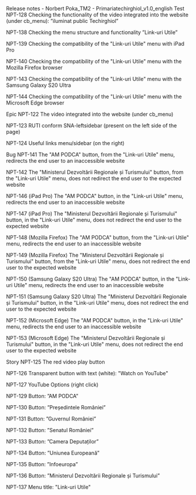 Release notes - Norbert Poka_TM2 - Primariatechirghiol_v1.0_english
Test
NPT-128 Checking the functionality of the video integrated into the website (under cb_menu): ”iluminat public Techirghiol”

NPT-138 Checking the menu structure and functionality ”Link-uri Utile”

NPT-139 Checking the compatibility of the "Link-uri Utile" menu with iPad Pro

NPT-140 Checking the compatibility of the "Link-uri Utile" menu with the Mozilla Firefox browser

NPT-143 Checking the compatibility of the "Link-uri Utile" menu with the Samsung Galaxy S20 Ultra

NPT-144 Checking the compatibility of the "Link-uri Utile" menu with the Microsoft Edge browser


Epic
NPT-122 The video integrated into the website (under cb_menu)

NPT-123 RUTI conform SNA-leftsidebar (present on the left side of the page)

NPT-124 Useful links menu/sidebar (on the right)

Bug
NPT-141 The "AM PODCA" button, from the "Link-uri Utile" menu, redirects the end user to an inaccessible website

NPT-142 The "Ministerul Dezvoltării Regionale și Turismului" button, from the "Link-uri Utile" menu, does not redirect the end user to the expected website

NPT-146 (iPad Pro) The "AM PODCA" button, in the "Link-uri Utile" menu, redirects the end user to an inaccessible website

NPT-147 (iPad Pro) The "Ministerul Dezvoltării Regionale și Turismului" button, in the "Link-uri Utile" menu, does not redirect the end user to the expected website

NPT-148 (Mozilla Firefox) The "AM PODCA" button, from the "Link-uri Utile" menu, redirects the end user to an inaccessible website

NPT-149 (Mozilla Firefox) The "Ministerul Dezvoltării Regionale și Turismului" button, from the "Link-uri Utile" menu, does not redirect the end user to the expected website

NPT-150 (Samsung Galaxy S20 Ultra) The "AM PODCA" button, in the "Link-uri Utile" menu, redirects the end user to an inaccessible website

NPT-151 (Samsung Galaxy S20 Ultra) The "Ministerul Dezvoltării Regionale și Turismului" button, in the "Link-uri Utile" menu, does not redirect the end user to the expected website

NPT-152 (Microsoft Edge) The "AM PODCA" button, in the "Link-uri Utile" menu, redirects the end user to an inaccessible website

NPT-153 (Microsoft Edge) The "Ministerul Dezvoltării Regionale și Turismului" button, in the "Link-uri Utile" menu, does not redirect the end user to the expected website

Story
NPT-125 The red video play button

NPT-126 Transparent button with text (white): "Watch on YouTube"

NPT-127 YouTube Options (right click)

NPT-129 Button: ”AM PODCA”

NPT-130 Button: ”Președintele României”

NPT-131 Button: ”Guvernul României”

NPT-132 Button: ”Senatul României”

NPT-133 Button: ”Camera Deputaților”

NPT-134 Button: ”Uniunea Europeană”

NPT-135 Button: ”Infoeuropa”

NPT-136 Button: ”Ministerul Dezvoltării Regionale și Turismului”

NPT-137 Menu title: "Link-uri Utile"

